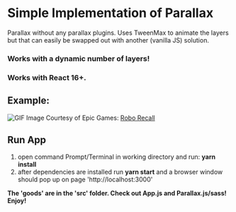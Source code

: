 # Simple Implementation of Parallax

Parallax without any parallax plugins. Uses TweenMax to animate the layers but that can easily be swapped out with another (vanilla JS) solution.

### Works with a dynamic number of layers! 

### Works with React 16+.

## Example:
![GIF](https://github.com/jansmolders86/react-vanilla-parallax/blob/master/public/images/preview.gif?raw=true)
Image Courtesy of Epic Games: [Robo Recall](https://epicgames.com/roborecall)

## Run App
1. open command Prompt/Terminal in working directory and run: __yarn install__
2. after dependencies are installed run __yarn start__ and a browser window should pop up on page 'http://localhost:3000'

**The 'goods' are in the 'src' folder. Check out App.js and Parallax.js/sass! Enjoy!**

